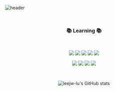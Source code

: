 ![header](https://capsule-render.vercel.app/api?type=waving&height=200&text=JiwooLEE&fontAlign=50&fontAlignY=40&color=gradient&customColorList=0,9)

<br>
<h3 align="center"> 📚 Learning 📚 </h3>
<br>
<p align="center">
<img src="https://img.shields.io/badge/c++-00599C?style=for-the-badge&logo=c%2B%2B&logoColor=white">
<img src="https://img.shields.io/badge/JAVA-007396?style=for-the-badge&logo=java&logoColor=white">
<img src="https://img.shields.io/badge/kotlin-%230095D5?style=for-the-badge&logo=kotlin&logoColor=white">
<img src="https://img.shields.io/badge/Android-3DDC84?style=for-the-badge&logo=android&logoColor=white">
<img src="https://img.shields.io/badge/firebase-FFCA28?style=for-the-badge&logo=firebase&logoColor=white">
</p>
<p align="center">
<img src="https://img.shields.io/badge/javascript-F7DF1E?style=for-the-badge&logo=javascript&logoColor=white">
<img src="https://img.shields.io/badge/node.js-339933?style=for-the-badge&logo=Node.js&logoColor=white">
<img src="https://img.shields.io/badge/mysql-4479A1?style=for-the-badge&logo=mysql&logoColor=white">
<img src="https://img.shields.io/badge/AWS-232F3E?style=for-the-badge&logo=Amazon AWS&logoColor=white"> 
</p>

<br>

<div align=center>

![leejw-lu's GitHub stats](https://github-readme-stats.vercel.app/api?username=leejw-lu&show_icons=true&theme=swift)

<!-- [![Solved.ac
Profile](http://mazassumnida.wtf/api/v2/generate_badge?boj=jjjwoo87)](https://solved.ac/jjjwoo87/) -->


<!---
leejw-lu/leejw-lu is a ✨ special ✨ repository because its `README.md` (this file) appears on your GitHub profile.
You can click the Preview link to take a look at your changes.
--->
